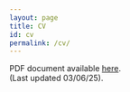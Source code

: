 ```yaml
---
layout: page
title: CV
id: cv
permalink: /cv/
---
```


PDF document available <a target="_blank" href="https://annabelledilustro.github.io/folder/CV_03062025.pdf" >here</a>. <br>
(Last updated 03/06/25). 
